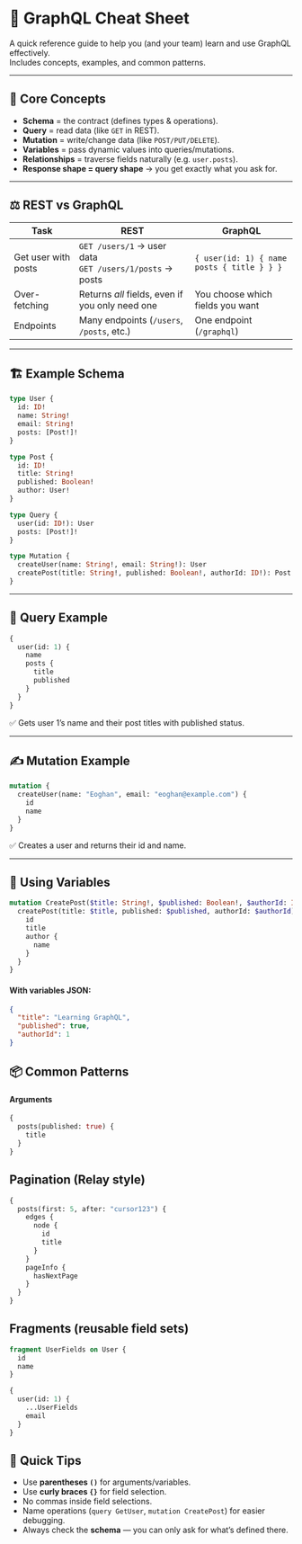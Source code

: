 # 📘 GraphQL Cheat Sheet

A quick reference guide to help you (and your team) learn and use GraphQL
effectively.  
Includes concepts, examples, and common patterns.

---

## 🔑 Core Concepts

- **Schema** = the contract (defines types & operations).
- **Query** = read data (like `GET` in REST).
- **Mutation** = write/change data (like `POST/PUT/DELETE`).
- **Variables** = pass dynamic values into queries/mutations.
- **Relationships** = traverse fields naturally (e.g. `user.posts`).
- **Response shape = query shape** → you get exactly what you ask for.

---

## ⚖️ REST vs GraphQL

| Task                | REST                                                         | GraphQL                                    |
| ------------------- | ------------------------------------------------------------ | ------------------------------------------ |
| Get user with posts | `GET /users/1` → user data <br> `GET /users/1/posts` → posts | `{ user(id: 1) { name posts { title } } }` |
| Over-fetching       | Returns _all_ fields, even if you only need one              | You choose which fields you want           |
| Endpoints           | Many endpoints (`/users`, `/posts`, etc.)                    | One endpoint (`/graphql`)                  |

---

## 🏗 Example Schema

```graphql
type User {
  id: ID!
  name: String!
  email: String!
  posts: [Post!]!
}

type Post {
  id: ID!
  title: String!
  published: Boolean!
  author: User!
}

type Query {
  user(id: ID!): User
  posts: [Post!]!
}

type Mutation {
  createUser(name: String!, email: String!): User
  createPost(title: String!, published: Boolean!, authorId: ID!): Post
}
```

---

## 📖 Query Example

```graphql
{
  user(id: 1) {
    name
    posts {
      title
      published
    }
  }
}
```

✅ Gets user 1’s name and their post titles with published status.

---

## ✍️ Mutation Example

```graphql
mutation {
  createUser(name: "Eoghan", email: "eoghan@example.com") {
    id
    name
  }
}
```

✅ Creates a user and returns their id and name.

---

## 🔄 Using Variables

```graphql
mutation CreatePost($title: String!, $published: Boolean!, $authorId: ID!) {
  createPost(title: $title, published: $published, authorId: $authorId) {
    id
    title
    author {
      name
    }
  }
}
```

#### With variables JSON:

```json
{
  "title": "Learning GraphQL",
  "published": true,
  "authorId": 1
}
```

## 📦 Common Patterns

#### Arguments

```graphql
{
  posts(published: true) {
    title
  }
}
```

## Pagination (Relay style)

```graphql
{
  posts(first: 5, after: "cursor123") {
    edges {
      node {
        id
        title
      }
    }
    pageInfo {
      hasNextPage
    }
  }
}
```

## Fragments (reusable field sets)

```graphql
fragment UserFields on User {
  id
  name
}

{
  user(id: 1) {
    ...UserFields
    email
  }
}
```

## 🧠 Quick Tips

- Use **parentheses `()`** for arguments/variables.
- Use **curly braces `{}`** for field selection.
- No commas inside field selections.
- Name operations (`query GetUser`, `mutation CreatePost`) for easier debugging.
- Always check the **schema** — you can only ask for what’s defined there.
